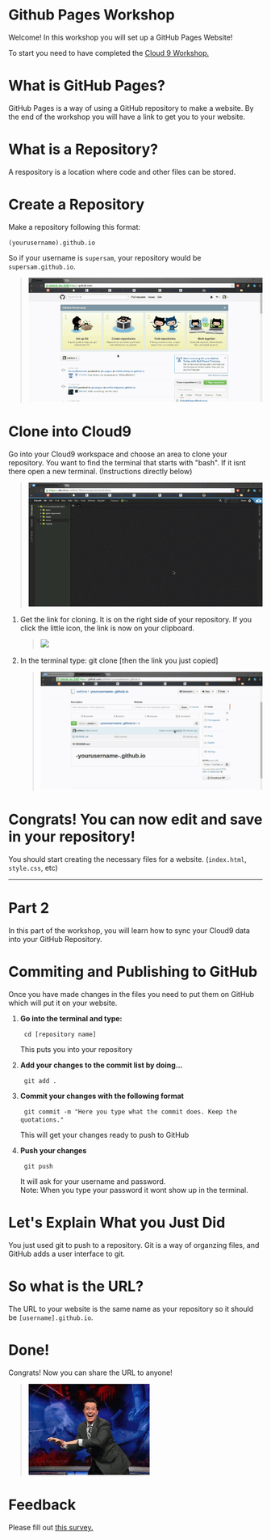 # Github Pages Workshop

Welcome! In this workshop you will set up a GitHub Pages Website!

To start you need to have completed the <a
href="https://github.com/hackedu/hackedu/tree/master/workshops/contrib/cloud9"
target="_blank">Cloud 9 Workshop.</a>

# What is GitHub Pages?

GitHub Pages is a way of using a GitHub repository to make a website. By the end
of the workshop you will have a link to get you to your website.

# What is a Repository?

A respository is a location where code and other files can be stored.

# Create a Repository

Make a repository following this format:

    (yourusername).github.io

So if your username is `supersam`, your repository would be `supersam.github.io`.

> ![](resources/createrepo.gif)

# Clone into Cloud9

Go into your Cloud9 workspace and choose an area to clone your repository. You
want to find the terminal that starts with "bash". If it isnt there open a new
terminal. (Instructions directly below)

> ![](resources/openterm.gif)

1. Get the link for cloning. It is on the right side of your repository. If you
   click the little icon, the link is now on your clipboard.

      > ![](http://goo.gl/BCQIQP)

2. In the terminal type: git clone [then the link you just copied]

      > ![](resources/clone.gif)

# Congrats! You can now edit and save in your repository!

You should start creating the necessary files for a website. (`index.html`,
`style.css`, etc)

-------------------------------------------------------------------------------

# Part 2

In this part of the workshop, you will learn how to sync your Cloud9 data into
your GitHub Repository.

# Commiting and Publishing to GitHub

Once you have made changes in the files you need to put them on GitHub which
will put it on your website.

1. **Go into the terminal and type:**

        cd [repository name]

    This puts you into your repository

2. **Add your changes to the commit list by doing...**

        git add .

3. **Commit your changes with the following format**

        git commit -m "Here you type what the commit does. Keep the quotations."

    This will get your changes ready to push to GitHub

4. **Push your changes**

        git push

    It will ask for your username and password.  
    Note: When you type your password it wont show up in the terminal.

# Let's Explain What you Just Did

You just used git to push to a repository. Git is a way of organzing files, and
GitHub adds a user interface to git.

# So what is the URL?

The URL to your website is the same name as your repository so it should be
`[username].github.io`.

# Done!

Congrats! Now you can share the URL to anyone!

> ![](resources/celebrate.gif)

# Feedback

Please fill out [this survey.](http://goo.gl/forms/KSUwTTB9K7)
